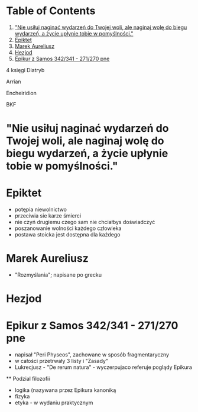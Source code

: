 
# Table of Contents

1.  ["Nie usiłuj naginać wydarzeń do Twojej woli, ale naginaj wolę do biegu wydarzeń, a życie upłynie tobie w pomyślności."](#org0023db4)
2.  [Epiktet](#orge3e806a)
3.  [Marek Aureliusz](#orgd0846e2)
4.  [Hezjod](#orga401c53)
5.  [Epikur z Samos 342/341 - 271/270 pne](#org4567c38)

4 księgi Diatryb

Arrian

Encheiridion

BKF


<a id="org0023db4"></a>

# "Nie usiłuj naginać wydarzeń do Twojej woli, ale naginaj wolę do biegu wydarzeń, a życie upłynie tobie w pomyślności."


<a id="orge3e806a"></a>

# Epiktet

-   potępia niewolnictwo
-   przeciwia sie karze śmierci
-   nie czyń drugiemu czego sam nie chciałbys doświadczyć
-   poszanowanie wolności każdego człowieka
-   postawa stoicka jest dostępna dla każdego


<a id="orgd0846e2"></a>

# Marek Aureliusz

-   "Rozmyślania";  napisane po grecku


<a id="orga401c53"></a>

# Hezjod


<a id="org4567c38"></a>

# Epikur z Samos 342/341 - 271/270 pne

-   napisał "Peri Physeos", zachowane w sposób fragmentaryczny
-   w całości przetrwały 3 listy i "Zasady"
-   Lukrecjusz - "De rerum natura" - wyczerpujaco referuje poglądy Epikura

\*\* Podzial filozofii

-   logika (nazywana przez Epikura kanoniką
-   fizyka
-   etyka - w wydaniu praktycznym


